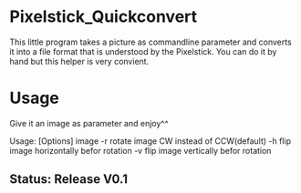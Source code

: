 # Pixelstick_Quickconvert
This little program takes a picture as commandline parameter and converts it into a file format that is understood by the Pixelstick. You can do it by hand but this helper is very convient.

# Usage
Give it an image as parameter and enjoy^^

Usage: [Options] image
-r        rotate image CW instead of CCW(default)
-h        flip image horizontally befor rotation
-v        flip image vertically befor rotation


## Status: Release V0.1